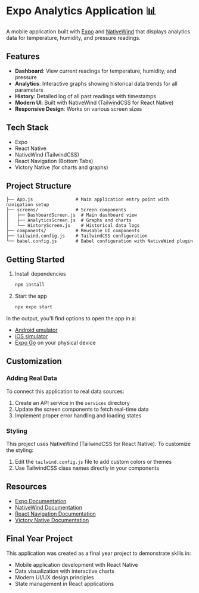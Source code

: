 # Expo Analytics Application 📊

A mobile application built with [Expo](https://expo.dev) and [NativeWind](https://www.nativewind.dev/) that displays analytics data for temperature, humidity, and pressure readings.

## Features

- **Dashboard**: View current readings for temperature, humidity, and pressure
- **Analytics**: Interactive graphs showing historical data trends for all parameters
- **History**: Detailed log of all past readings with timestamps
- **Modern UI**: Built with NativeWind (TailwindCSS for React Native)
- **Responsive Design**: Works on various screen sizes

## Tech Stack

- Expo
- React Native
- NativeWind (TailwindCSS)
- React Navigation (Bottom Tabs)
- Victory Native (for charts and graphs)

## Project Structure

```
├── App.js                # Main application entry point with navigation setup
├── screens/              # Screen components
│   ├── DashboardScreen.js  # Main dashboard view
│   ├── AnalyticsScreen.js  # Graphs and charts
│   └── HistoryScreen.js    # Historical data logs
├── components/           # Reusable UI components
├── tailwind.config.js    # TailwindCSS configuration
└── babel.config.js       # Babel configuration with NativeWind plugin
```

## Getting Started

1. Install dependencies

   ```bash
   npm install
   ```

2. Start the app

   ```bash
   npx expo start
   ```

In the output, you'll find options to open the app in a:

- [Android emulator](https://docs.expo.dev/workflow/android-studio-emulator/)
- [iOS simulator](https://docs.expo.dev/workflow/ios-simulator/)
- [Expo Go](https://expo.dev/go) on your physical device

## Customization

### Adding Real Data

To connect this application to real data sources:

1. Create an API service in the `services` directory
2. Update the screen components to fetch real-time data
3. Implement proper error handling and loading states

### Styling

This project uses NativeWind (TailwindCSS for React Native). To customize the styling:

1. Edit the `tailwind.config.js` file to add custom colors or themes
2. Use TailwindCSS class names directly in your components

## Resources

- [Expo Documentation](https://docs.expo.dev/)
- [NativeWind Documentation](https://www.nativewind.dev/)
- [React Navigation Documentation](https://reactnavigation.org/)
- [Victory Native Documentation](https://formidable.com/open-source/victory/docs/native/)

## Final Year Project

This application was created as a final year project to demonstrate skills in:

- Mobile application development with React Native
- Data visualization with interactive charts
- Modern UI/UX design principles
- State management in React applications
